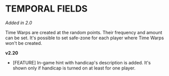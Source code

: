 # TEMPORAL FIELDS

*Added in 2.0*

Time Warps are created at the random points. Their frequency and amount can be set. It's possible to set safe-zone for each player where Time Warps won't be created. 

**v2.20**

* [FEATURE] In-game hint with handicap's description is added. It's shown only if handicap is turned on at least for one player.
